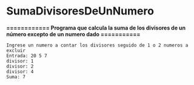 # SumaDivisoresDeUnNumero

**============ Programa que calcula la suma de los divisores de un número excepto de un numero dado ===========**
```
Ingrese un numero a contar los divisores seguido de 1 o 2 numeros a excluir
Entrada: 20 5 7
divisor: 1
divisor: 2
divisor: 4
Suma: 7
```
